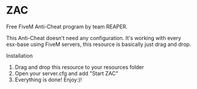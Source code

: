 # ZAC
Free FiveM Anti-Cheat program by team  REAPER.

This Anti-Cheat doesn't need any configuration. It's working with every esx-base using FiveM servers, this resource is basically just drag and drop.

Installation

1. Drag and drop this resource to your resources folder
2. Open your server.cfg and add "Start ZAC"
3. Everything is done! Enjoy:)!
